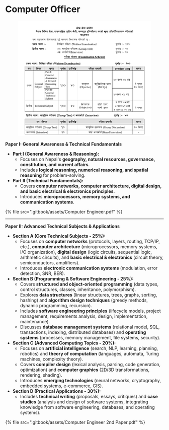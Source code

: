 # Computer Officer

<figure><img src=".gitbook/assets/image.png" alt=""><figcaption></figcaption></figure>

**Paper I: General Awareness & Technical Fundamentals**

* **Part I (General Awareness & Reasoning):**
  * Focuses on Nepal's **geography, natural resources, governance, constitution, and current affairs**.
  * Includes **logical reasoning, numerical reasoning, and spatial reasoning** for problem-solving.
* **Part II (Technical Fundamentals):**
  * Covers **computer networks, computer architecture, digital design, and basic electrical & electronics principles**.
  * Introduces **microprocessors, memory systems, and communication systems**.

{% file src=".gitbook/assets/Computer Engineer.pdf" %}

***

**Paper II: Advanced Technical Subjects & Applications**

* **Section A (Core Technical Subjects - 25%):**
  * Focuses on **computer networks** (protocols, layers, routing, TCP/IP, etc.), **computer architecture** (microprocessors, memory systems, I/O organization), **digital design** (logic circuits, sequential logic, arithmetic circuits), and **basic electrical & electronics** (circuit theory, semiconductors, amplifiers).
  * Introduces **electronic communication systems** (modulation, error detection, SNR, BER).
* **Section B (Programming & Software Engineering - 25%):**
  * Covers **structured and object-oriented programming** (data types, control structures, classes, inheritance, polymorphism).
  * Explores **data structures** (linear structures, trees, graphs, sorting, hashing) and **algorithm design techniques** (greedy methods, dynamic programming, recursion).
  * Includes **software engineering principles** (lifecycle models, project management, requirements analysis, design, implementation, maintenance).
  * Discusses **database management systems** (relational model, SQL, transactions, indexing, distributed databases) and **operating systems** (processes, memory management, file systems, security).
* **Section C (Advanced Computing Topics - 20%):**
  * Focuses on **artificial intelligence** (search, NLP, learning, planning, robotics) and **theory of computation** (languages, automata, Turing machines, complexity theory).
  * Covers **compiler design** (lexical analysis, parsing, code generation, optimization) and **computer graphics** (2D/3D transformations, rendering, shading).
  * Introduces **emerging technologies** (neural networks, cryptography, embedded systems, e-commerce, GIS).
* **Section D (Practical Applications - 30%):**
  * Includes **technical writing** (proposals, essays, critiques) and **case studies** (analysis and design of software systems, integrating knowledge from software engineering, databases, and operating systems).

{% file src=".gitbook/assets/Computer Engineer 2nd Paper.pdf" %}
